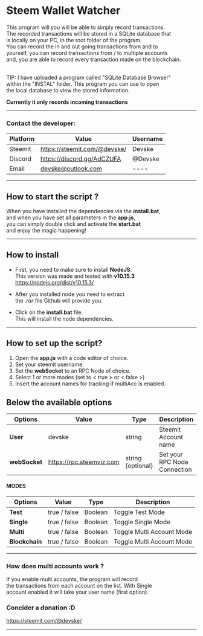 # Steem Wallet Watcher
This program will you will be able to simply record transactions. <br>
The recorded transactions will be stored in a SQLite database that <br>
is locally on your PC, in the root folder of the program. <br>
You can record the in and out going transactions from and to <br>
yourself, you can record transactions from / to multiple accounts <br>
and, you are able to record every transaction made on the blockchain. <br><br>

TIP: I have uploaded a program called "SQLite Database Browser"<br>
within the "INSTAL" folder. This program you can use to open<br>
the local database to view the stored information.<br>

**Currently it only records incoming transactions**
<hr>

### Contact the developer:
| Platform | Value | Username |
|---|---|---|
| Steemit | https://steemit.com/@devske/ | Devske |
| Discord | https://discord.gg/AdCZUFA | @Devske |
| Email | devske@outlook.com | ---- |
<hr>

## How to start the script ?
When you have installed the dependencies via the **install.bat**, <br>
and when you have set all parameters in the **app.js**, <br>
you can simply double click and activate the **start.bat** <br>
and enjoy the magic happening!
<hr>

## How to install
* First, you need to make sure to install **NodeJS**. <br>
This version was made and tested with **v10.15.3** <br>
https://nodejs.org/dist/v10.15.3/

* After you installed node you need to extract <br>
the *.rar* file Github will provide you.

* Click on the **install.bat** file. <br>
This will install the node dependencies.
<hr>

## How to set up the script?
1. Open the **app.js** with a code editor of choice.
2. Set your steemit username.
3. Set the **webSocket** to an RPC Node of choice.
4. Select 1 or more modes (set to < true > or < false >)
5. Insert the account names for tracking if multiAcc is enabled.

## Below the available options
| Options | Value | Type | Description |
| --- | --- | --- | --- |
| **User** | devske | string | Steemit Account name |
| **webSocket**| https://rpc.steemviz.com | string {optional} | Set your RPC Node Connection |

#### MODES
| Options | Value | Type | Description |
| --- | --- | --- | --- |
| **Test** | true / false | Boolean | Toggle Test Mode |
| **Single** | true / false | Boolean | Toggle Single Mode |
| **Multi** | true / false | Boolean | Toggle Multi Account Mode |
| **Blockchain** | true / false | Boolean | Toggle Multi Account Mode |
<hr>

### How does multi accounts work ?
If you enable multi accounts, the program will record <br>
the transactions from each account on the list. With Single <br>
account enabled it will take your user name (first option).

### Concider a donation :D
https://steemit.com/@devske/
<hr>

